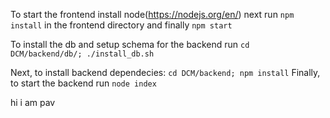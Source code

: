 To start the frontend install node(https://nodejs.org/en/)
next run `npm install` in the frontend directory
and finally `npm start`


To install the db and setup schema for the backend run `cd DCM/backend/db/; ./install_db.sh`

Next, to install backend dependecies: `cd DCM/backend; npm install`
Finally, to start the backend run `node index`


hi i am pav


